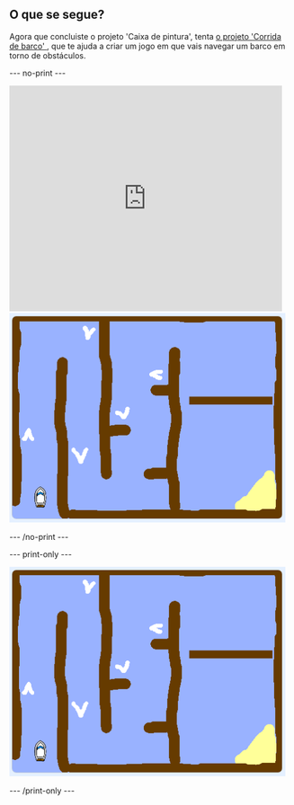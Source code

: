 ## O que se segue?

Agora que concluiste o projeto 'Caixa de pintura', tenta [ o projeto 'Corrida de barco' ](https://projects.raspberrypi.org/en/projects/boat-race?utm_source=pathway&utm_medium=whatnext&utm_campaign=projects), que te ajuda a criar um jogo em que vais navegar um barco em torno de obstáculos.

\--- no-print \---

<div class="scratch-preview">
  <iframe allowtransparency="true" width="485" height="402" src="https://scratch.mit.edu/projects/embed/276662533/?autostart=false" frameborder="0" scrolling="no"></iframe>
  <img src="images/boat_race_demo.png">
</div>

\--- /no-print \---

\--- print-only \---

![boat race demo](images/boat_race_demo.png)

\--- /print-only \---